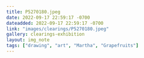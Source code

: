 ```yaml
---
title: P5270180.jpeg
date: 2022-09-17 22:59:17 -0700
dateadded: 2022-09-17 22:59:17 -0700
link: "images/clearings/P5270180.jpeg"
gallery: clearings-exhibition
layout: img_note
tags: ["drawing", "art", "Martha", "Grapefruits"]
--- 
```

